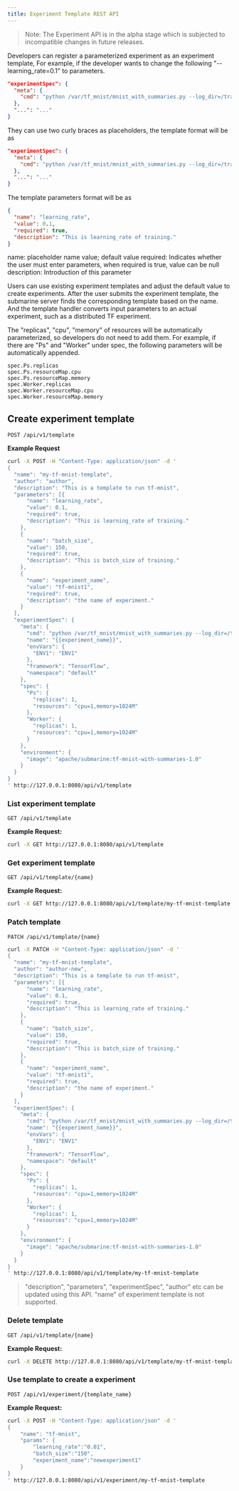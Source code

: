 ```yaml
---
title: Experiment Template REST API
---
```


<!--
Licensed to the Apache Software Foundation (ASF) under one
or more contributor license agreements.  See the NOTICE file
distributed with this work for additional information
regarding copyright ownership.  The ASF licenses this file
to you under the Apache License, Version 2.0 (the
"License"); you may not use this file except in compliance
with the License.  You may obtain a copy of the License at

  http://www.apache.org/licenses/LICENSE-2.0

Unless required by applicable law or agreed to in writing,
software distributed under the License is distributed on an
"AS IS" BASIS, WITHOUT WARRANTIES OR CONDITIONS OF ANY
KIND, either express or implied.  See the License for the
specific language governing permissions and limitations
under the License.
-->

> Note: The Experiment API is in the alpha stage which is subjected to incompatible changes in
> future releases.


Developers can register a parameterized experiment as an experiment template,
For example, if the developer wants to change the following "--learning_rate=0.1" to parameters.
```json
"experimentSpec": {
  "meta": {
    "cmd": "python /var/tf_mnist/mnist_with_summaries.py --log_dir=/train/log --learning_rate=0.1 --batch_size=150"
  }, 
  "...": "..."
}
```

They can use two curly braces as placeholders, the template format will be as
```json
"experimentSpec": {
  "meta": {
    "cmd": "python /var/tf_mnist/mnist_with_summaries.py --log_dir=/train/log --learning_rate={{learning_rate}} --batch_size=150"
  }, 
  "...": "..."
}
```

The template parameters format will be as
```json
{
  "name": "learning_rate",
  "value": 0.1,
  "required": true,
  "description": "This is learning_rate of training."
}
```
name: placeholder name
value; default value
required: Indicates whether the user must enter parameters, when required is true, value can be null
description: Introduction of this parameter

Users can use existing experiment templates and adjust the default value to create experiments.
After the user submits the experiment template, the submarine server finds the corresponding template based on the name. And the template handler converts input parameters to an actual experiment, such as a distributed TF experiment.

The "replicas", "cpu", "memory" of resources will be automatically parameterized, so developers do not need to add them.
For example, if there are "Ps" and "Worker" under spec, the following parameters will be automatically appended.
```
spec.Ps.replicas
spec.Ps.resourceMap.cpu
spec.Ps.resourceMap.memory
spec.Worker.replicas
spec.Worker.resourceMap.cpu
spec.Worker.resourceMap.memory
```


## Create experiment template
`POST /api/v1/template`

**Example Request**
```sh
curl -X POST -H "Content-Type: application/json" -d '
{
  "name": "my-tf-mnist-template",
  "author": "author",
  "description": "This is a template to run tf-mnist",
  "parameters": [{
      "name": "learning_rate",
      "value": 0.1,
      "required": true,
      "description": "This is learning_rate of training."
    },
    {
      "name": "batch_size",
      "value": 150,
      "required": true,
      "description": "This is batch_size of training."
    },
    {
      "name": "experiment_name",
      "value": "tf-mnist1",
      "required": true,
      "description": "the name of experiment."
    }
  ],
  "experimentSpec": {
    "meta": {
      "cmd": "python /var/tf_mnist/mnist_with_summaries.py --log_dir=/train/log --learning_rate={{learning_rate}} --batch_size={{batch_size}}",
      "name": "{{experiment_name}}",
      "envVars": {
        "ENV1": "ENV1"
      },
      "framework": "TensorFlow",
      "namespace": "default"
    },
    "spec": {
      "Ps": {
        "replicas": 1,
        "resources": "cpu=1,memory=1024M"
      },
      "Worker": {
        "replicas": 1,
        "resources": "cpu=1,memory=1024M"
      }
    },
    "environment": {
      "image": "apache/submarine:tf-mnist-with-summaries-1.0"
    }
  }
}
' http://127.0.0.1:8080/api/v1/template
```


### List experiment template
`GET /api/v1/template`

**Example Request:**
```sh
curl -X GET http://127.0.0.1:8080/api/v1/template
```

### Get experiment template
`GET /api/v1/template/{name}`

**Example Request:**
```sh
curl -X GET http://127.0.0.1:8080/api/v1/template/my-tf-mnist-template
```


### Patch template
`PATCH /api/v1/template/{name}`
```sh
curl -X PATCH -H "Content-Type: application/json" -d '
{
  "name": "my-tf-mnist-template",
  "author": "author-new",
  "description": "This is a template to run tf-mnist",
  "parameters": [{
      "name": "learning_rate",
      "value": 0.1,
      "required": true,
      "description": "This is learning_rate of training."
    },
    {
      "name": "batch_size",
      "value": 150,
      "required": true,
      "description": "This is batch_size of training."
    },
    {
      "name": "experiment_name",
      "value": "tf-mnist1",
      "required": true,
      "description": "the name of experiment."
    }
  ],
  "experimentSpec": {
    "meta": {
      "cmd": "python /var/tf_mnist/mnist_with_summaries.py --log_dir=/train/log --learning_rate={{learning_rate}} --batch_size={{batch_size}}",
      "name": "{{experiment_name}}",
      "envVars": {
        "ENV1": "ENV1"
      },
      "framework": "TensorFlow",
      "namespace": "default"
    },
    "spec": {
      "Ps": {
        "replicas": 1,
        "resources": "cpu=1,memory=1024M"
      },
      "Worker": {
        "replicas": 1,
        "resources": "cpu=1,memory=1024M"
      }
    },
    "environment": {
      "image": "apache/submarine:tf-mnist-with-summaries-1.0"
    }
  }
}
' http://127.0.0.1:8080/api/v1/template/my-tf-mnist-template
```

> "description", "parameters", "experimentSpec", "author" etc can be updated using this API.
"name" of experiment template is not supported.



### Delete template
`GET /api/v1/template/{name}`

**Example Request:**
```sh
curl -X DELETE http://127.0.0.1:8080/api/v1/template/my-tf-mnist-template
```


### Use template to create a experiment
`POST /api/v1/experiment/{template_name}`

**Example Request:**
```sh
curl -X POST -H "Content-Type: application/json" -d '
{
    "name": "tf-mnist",
    "params": {
        "learning_rate":"0.01",
        "batch_size":"150",
        "experiment_name":"newexperiment1"
    }
}
' http://127.0.0.1:8080/api/v1/experiment/my-tf-mnist-template
```
